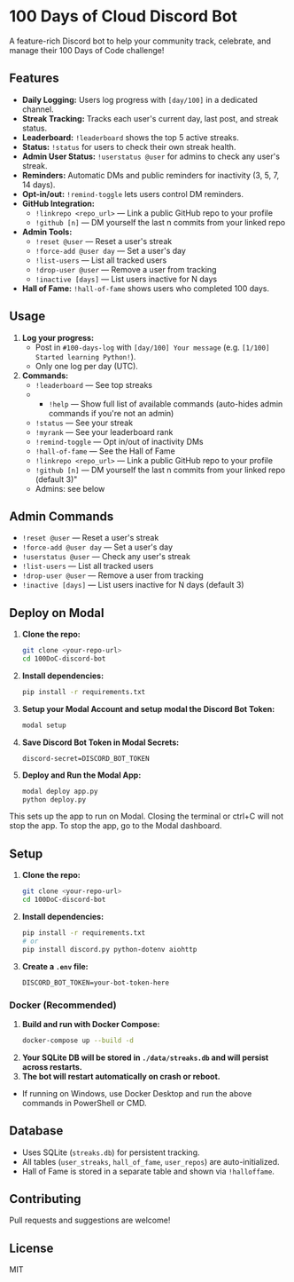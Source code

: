 # 100 Days of Cloud Discord Bot

A feature-rich Discord bot to help your community track, celebrate, and manage their 100 Days of Code challenge!

## Features

- **Daily Logging:** Users log progress with `[day/100]` in a dedicated channel.
- **Streak Tracking:** Tracks each user's current day, last post, and streak status.
- **Leaderboard:** `!leaderboard` shows the top 5 active streaks.
- **Status:** `!status` for users to check their own streak health.
- **Admin User Status:** `!userstatus @user` for admins to check any user's streak.
- **Reminders:** Automatic DMs and public reminders for inactivity (3, 5, 7, 14 days).
- **Opt-in/out:** `!remind-toggle` lets users control DM reminders.
- **GitHub Integration:**
  - `!linkrepo <repo_url>` — Link a public GitHub repo to your profile
  - `!github [n]` — DM yourself the last n commits from your linked repo
- **Admin Tools:**
  - `!reset @user` — Reset a user's streak
  - `!force-add @user day` — Set a user's day
  - `!list-users` — List all tracked users
  - `!drop-user @user` — Remove a user from tracking
  - `!inactive [days]` — List users inactive for N days
- **Hall of Fame:** `!hall-of-fame` shows users who completed 100 days.

## Usage

1. **Log your progress:**
   - Post in `#100-days-log` with `[day/100] Your message` (e.g. `[1/100] Started learning Python!`).
   - Only one log per day (UTC).
2. **Commands:**
   - `!leaderboard` — See top streaks
   - - `!help` — Show full list of available commands (auto-hides admin commands if you're not an admin)
   - `!status` — See your streak
   - `!myrank` — See your leaderboard rank
   - `!remind-toggle` — Opt in/out of inactivity DMs
   - `!hall-of-fame` — See the Hall of Fame
   - `!linkrepo <repo_url>` — Link a public GitHub repo to your profile
   - `!github [n]` — DM yourself the last n commits from your linked repo (default 3)"
   - Admins: see below

## Admin Commands

- `!reset @user` — Reset a user's streak
- `!force-add @user day` — Set a user's day
- `!userstatus @user` — Check any user's streak
- `!list-users` — List all tracked users
- `!drop-user @user` — Remove a user from tracking
- `!inactive [days]` — List users inactive for N days (default 3)

## Deploy on Modal

1. **Clone the repo:**

   ```bash
   git clone <your-repo-url>
   cd 100DoC-discord-bot
   ```

2. **Install dependencies:**

   ```bash
   pip install -r requirements.txt
   ```

3. **Setup your Modal Account and setup modal the Discord Bot Token:**

   ```bash
   modal setup
   ```

4. **Save Discord Bot Token in Modal Secrets:**

   ```env
   discord-secret=DISCORD_BOT_TOKEN
   ```

5. **Deploy and Run the Modal App:**
   ```bash
   modal deploy app.py
   python deploy.py
   ```

This sets up the app to run on Modal. Closing the terminal or ctrl+C will not stop the app. To stop the app, go to the Modal dashboard.

## Setup

1. **Clone the repo:**

   ```bash
   git clone <your-repo-url>
   cd 100DoC-discord-bot
   ```

2. **Install dependencies:**

   ```bash
   pip install -r requirements.txt
   # or
   pip install discord.py python-dotenv aiohttp
   ```

3. **Create a `.env` file:**

   ```env
   DISCORD_BOT_TOKEN=your-bot-token-here
   ```

### Docker (Recommended)

1. **Build and run with Docker Compose:**
   ```bash
   docker-compose up --build -d
   ```
2. **Your SQLite DB will be stored in `./data/streaks.db` and will persist across restarts.**
3. **The bot will restart automatically on crash or reboot.**

- If running on Windows, use Docker Desktop and run the above commands in PowerShell or CMD.

## Database

- Uses SQLite (`streaks.db`) for persistent tracking.
- All tables (`user_streaks`, `hall_of_fame`, `user_repos`) are auto-initialized.
- Hall of Fame is stored in a separate table and shown via `!halloffame`.

## Contributing

Pull requests and suggestions are welcome!

## License

MIT
